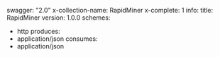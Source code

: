 swagger: "2.0"
x-collection-name: RapidMiner
x-complete: 1
info:
  title: RapidMiner
  version: 1.0.0
schemes:
- http
produces:
- application/json
consumes:
- application/json